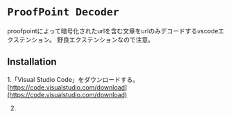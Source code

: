 # `ProofPoint Decoder`

proofpointによって暗号化されたurlを含む文章をurlのみデコードするvscodeエクステンション。
野良エクステンションなので注意。


## Installation
1.「Visual Studio Code」をダウンロードする。
[https://code.visualstudio.com/download](https://code.visualstudio.com/download)


2.